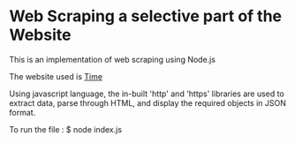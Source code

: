 # Web Scraping a selective part of the Website
This is an implementation of web scraping using Node.js

The website used is [Time](https://Time.com/)

Using javascript language, the in-built 'http' and 'https' libraries are used to extract data, parse through HTML, and display the required objects in JSON format.

To run the file :
$ node index.js
